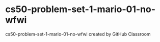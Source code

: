 # cs50-problem-set-1-mario-01-no-wfwi
cs50-problem-set-1-mario-01-no-wfwi created by GitHub Classroom

